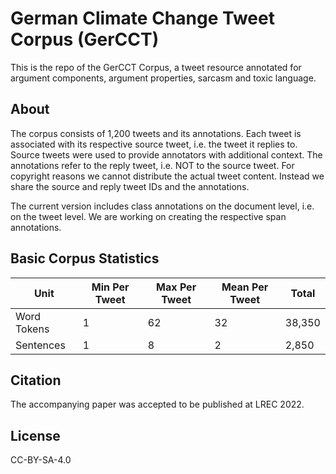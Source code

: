 # German Climate Change Tweet Corpus (GerCCT)

This is the repo of the GerCCT Corpus, a tweet resource annotated for argument components, argument properties, sarcasm and toxic language. 

## About

The corpus consists of 1,200 tweets and its annotations. Each tweet is associated with its respective source tweet, i.e. the tweet it replies to. Source tweets were used to provide annotators with additional context. The annotations refer to the reply tweet, i.e. NOT to the source tweet. For copyright reasons we cannot distribute the actual tweet content. Instead we share the source and reply tweet IDs and the annotations. 

The current version includes class annotations on the document level, i.e. on the tweet level. We are working on creating the respective span annotations. 

## Basic Corpus Statistics

Unit | Min Per Tweet | Max Per Tweet | Mean Per Tweet | Total
-----|---------------|---------------|----------------|------
Word Tokens | 1 | 62 | 32 | 38,350
Sentences | 1 | 8 | 2 | 2,850

## Citation

The accompanying paper was accepted to be published at LREC 2022.

## License

CC-BY-SA-4.0